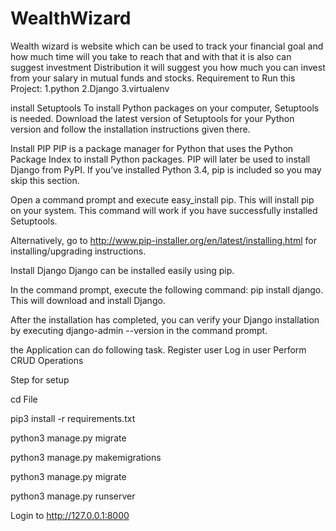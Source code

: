 # WealthWizard

Wealth wizard is website which can be used to track your financial goal and how much time will you take to reach that and with that it is also can suggest investment Distribution it will suggest you how much you can invest from your salary  in mutual funds and stocks.
Requirement to Run this Project: 1.python 2.Django 3.virtualenv

install Setuptools To install Python packages on your computer, Setuptools is needed. Download the latest version of Setuptools for your Python version and follow the installation instructions given there.

Install PIP PIP is a package manager for Python that uses the Python Package Index to install Python packages. PIP will later be used to install Django from PyPI. If you’ve installed Python 3.4, pip is included so you may skip this section.

Open a command prompt and execute easy_install pip. This will install pip on your system. This command will work if you have successfully installed Setuptools.

Alternatively, go to http://www.pip-installer.org/en/latest/installing.html for installing/upgrading instructions.

Install Django Django can be installed easily using pip.

In the command prompt, execute the following command: pip install django. This will download and install Django.

After the installation has completed, you can verify your Django installation by executing django-admin --version in the command prompt.

the Application can do following task. Register user Log in user Perform CRUD Operations

Step for setup

cd File

pip3 install -r requirements.txt

python3 manage.py migrate

python3 manage.py makemigrations

python3 manage.py migrate

python3 manage.py runserver

Login to http://127.0.0.1:8000
